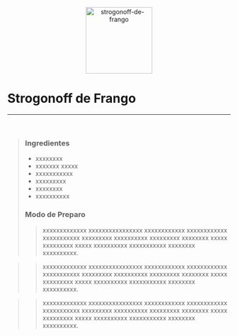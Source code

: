

<p align="center">
<img src="file:///../imagens/strogonoff-de-frango.jpg" alt="strogonoff-de-frango" width="150px" align="center" />

# Strogonoff de Frango
</p>

---

<br/>

> ### Ingredientes
>
> - xxxxxxxx 
> - xxxxxxx xxxxx
> - xxxxxxxxxxx 
> - xxxxxxxxx 
> - xxxxxxxx 
> - xxxxxxxxxx
>
> ### Modo de Preparo
>
>> xxxxxxxxxxxxx xxxxxxxxxxxxxxxx xxxxxxxxxxxx xxxxxxxxxxxx xxxxxxxxxxx xxxxxxxxx xxxxxxxxxx xxxxxxxxx xxxxxxxx xxxxx xxxxxxxxx xxxxx xxxxxxxxxx xxxxxxxxxxx xxxxxxxx xxxxxxxxxx.

>> xxxxxxxxxxxxx xxxxxxxxxxxxxxxx xxxxxxxxxxxx xxxxxxxxxxxx xxxxxxxxxxx xxxxxxxxx xxxxxxxxxx xxxxxxxxx xxxxxxxx xxxxx xxxxxxxxx xxxxx xxxxxxxxxx xxxxxxxxxxx xxxxxxxx xxxxxxxxxx.

>> xxxxxxxxxxxxx xxxxxxxxxxxxxxxx xxxxxxxxxxxx xxxxxxxxxxxx xxxxxxxxxxx xxxxxxxxx xxxxxxxxxx xxxxxxxxx xxxxxxxx xxxxx xxxxxxxxx xxxxx xxxxxxxxxx xxxxxxxxxxx xxxxxxxx xxxxxxxxxx.

